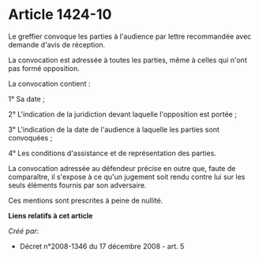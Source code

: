 # Article 1424-10

Le greffier convoque les parties à l'audience par lettre recommandée avec demande d'avis de réception. 

La convocation est adressée à toutes les parties, même à celles qui n'ont pas formé opposition. 

La convocation contient : 

1° Sa date ; 

2° L'indication de la juridiction devant laquelle l'opposition est portée ; 

3° L'indication de la date de l'audience à laquelle les parties sont convoquées ; 

4° Les conditions d'assistance et de représentation des parties. 

La convocation adressée au défendeur précise en outre que, faute de comparaître, il s'expose à ce qu'un jugement soit rendu
contre lui sur les seuls éléments fournis par son adversaire. 

Ces mentions sont prescrites à peine de nullité.

**Liens relatifs à cet article**

_Créé par_:

  - Décret n°2008-1346 du 17 décembre 2008 - art. 5
